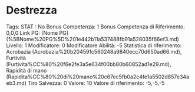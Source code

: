 # Destrezza

Tags: STAT
: No
Bonus Competenza: 1
Bonus Competenza di Riferimento: 0,0,0
Link PG: [Nome PG] (%5BNome%20PG%5D%201e442b11a537488fb91a528035f66ef3.md)
Livello: 1
Modificatore: 0
Modificatore  Abilità: -5
Statistica di riferimento: Acrobazia (Acrobazia%20b204591c560248a9840ecc70d650ad66.md), Furtività (Furtivita%CC%80%20f6e2fe3a5e634f00bb80b60852ad1e29.md), Rapidità di mano (Rapidita%CC%80%20di%20mano%20c67ec5fb0a2c4fe1a5502d857e34aeb3.md)
Tiro Salvezza: 0
Valore: 10
Valore di riferimento: -5,-5,-5